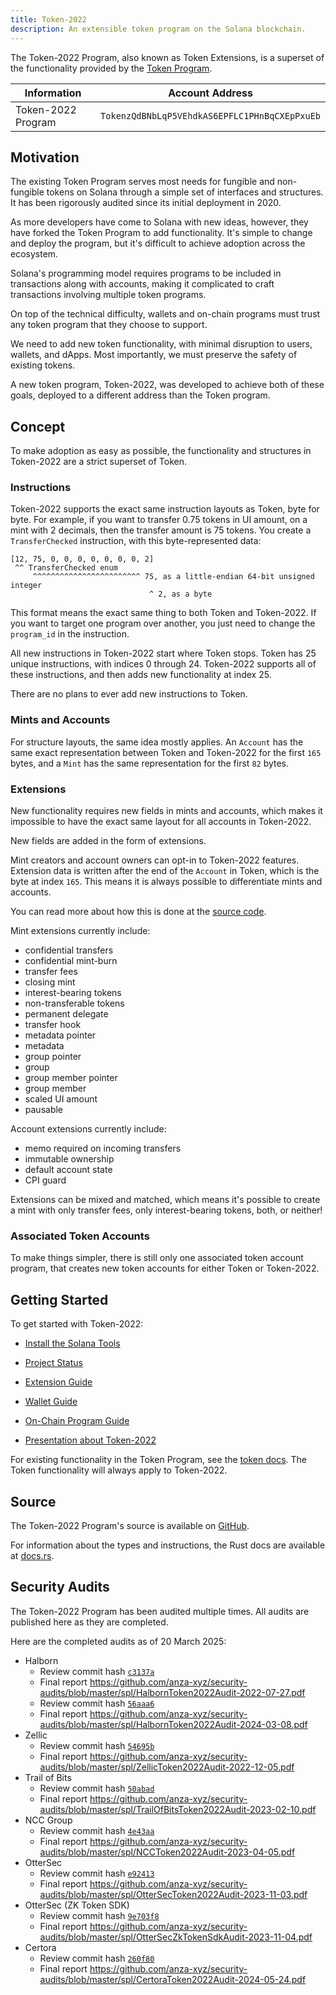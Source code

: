 ```yaml
---
title: Token-2022
description: An extensible token program on the Solana blockchain.
---
```


The Token-2022 Program, also known as Token Extensions, is a superset of the
functionality provided by the [Token Program](/docs/token).

| Information | Account Address |
| --- | --- |
| Token-2022 Program | `TokenzQdBNbLqP5VEhdkAS6EPFLC1PHnBqCXEpPxuEb` |

## Motivation

The existing Token Program serves most needs for fungible and non-fungible tokens
on Solana through a simple set of interfaces and structures. It has been rigorously
audited since its initial deployment in 2020.

As more developers have come to Solana with new ideas, however, they have forked the
Token Program to add functionality. It's simple to change and deploy the program,
but it's difficult to achieve adoption across the ecosystem.

Solana's programming model requires programs to be included in transactions
along with accounts, making it complicated to craft transactions involving
multiple token programs.

On top of the technical difficulty, wallets and on-chain programs must trust any
token program that they choose to support.

We need to add new token functionality, with minimal disruption to users, wallets,
and dApps. Most importantly, we must preserve the safety of existing tokens.

A new token program, Token-2022, was developed to achieve both of these goals,
deployed to a different address than the Token program.

## Concept

To make adoption as easy as possible, the functionality and structures in
Token-2022 are a strict superset of Token.

### Instructions

Token-2022 supports the exact same instruction layouts as Token, byte for
byte. For example, if you want to transfer 0.75 tokens in UI amount, on a mint with 2 decimals,
then the transfer amount is 75 tokens. You create a `TransferChecked` instruction, with
this byte-represented data:

```
[12, 75, 0, 0, 0, 0, 0, 0, 0, 2]
 ^^ TransferChecked enum
     ^^^^^^^^^^^^^^^^^^^^^^^^ 75, as a little-endian 64-bit unsigned integer
                               ^ 2, as a byte
```

This format means the exact same thing to both Token and Token-2022. If you want
to target one program over another, you just need to change the `program_id` in
the instruction.

All new instructions in Token-2022 start where Token stops. Token has 25 unique
instructions, with indices 0 through 24. Token-2022 supports all of these
instructions, and then adds new functionality at index 25.

There are no plans to ever add new instructions to Token.

### Mints and Accounts

For structure layouts, the same idea mostly applies. An `Account` has the same
exact representation between Token and Token-2022 for the first `165` bytes, and
a `Mint` has the same representation for the first `82` bytes.

### Extensions

New functionality requires new fields in mints and accounts, which
makes it impossible to have the exact same layout for all accounts in Token-2022.

New fields are added in the form of extensions.

Mint creators and account owners can opt-in to Token-2022 features. Extension data
is written after the end of the `Account` in Token, which is the byte at index
`165`.  This means it is always possible to differentiate mints and accounts.

You can read more about how this is done at the
[source code](https://github.com/solana-program/token-2022/blob/main/program/src/extension/mod.rs).

Mint extensions currently include:

* confidential transfers
* confidential mint-burn
* transfer fees
* closing mint
* interest-bearing tokens
* non-transferable tokens
* permanent delegate
* transfer hook
* metadata pointer
* metadata
* group pointer
* group
* group member pointer
* group member
* scaled UI amount
* pausable

Account extensions currently include:

* memo required on incoming transfers
* immutable ownership
* default account state
* CPI guard

Extensions can be mixed and matched, which means it's possible to create a mint
with only transfer fees, only interest-bearing tokens, both, or neither!

### Associated Token Accounts

To make things simpler, there is still only one associated token account
program, that creates new token accounts for either Token or Token-2022.

## Getting Started

To get started with Token-2022:

- [Install the Solana Tools](https://docs.solana.com/cli/install-solana-cli-tools)

- [Project Status](/docs/token-2022/status)
- [Extension Guide](/docs/token-2022/extensions)
- [Wallet Guide](/docs/token-2022/wallet)
- [On-Chain Program Guide](/docs/token-2022/onchain)
- [Presentation about Token-2022](/docs/token-2022/presentation)

For existing functionality in the Token Program, see the [token docs](/docs/token).
The Token functionality will always apply to Token-2022.

## Source

The Token-2022 Program's source is available on
[GitHub](https://github.com/solana-program/token-2022).

For information about the types and instructions, the Rust docs are available at
[docs.rs](https://docs.rs/spl-token-2022/latest/spl_token_2022/).

## Security Audits

The Token-2022 Program has been audited multiple times. All audits are published
here as they are completed.

Here are the completed audits as of 20 March 2025:

* Halborn
    - Review commit hash [`c3137a`](https://github.com/solana-labs/solana-program-library/tree/c3137af9dfa2cc0873cc84c4418dea88ac542965/token/program-2022)
    - Final report https://github.com/anza-xyz/security-audits/blob/master/spl/HalbornToken2022Audit-2022-07-27.pdf
    - Review commit hash [`56aaa6`](https://github.com/solana-labs/solana-program-library/commit/56aaa6732670824273414bb14bbea12c83a46829/token/program-2022)
    - Final report https://github.com/anza-xyz/security-audits/blob/master/spl/HalbornToken2022Audit-2024-03-08.pdf
* Zellic
    - Review commit hash [`54695b`](https://github.com/solana-labs/solana-program-library/tree/54695b233484722458b18c0e26ebb8334f98422c/token/program-2022)
    - Final report https://github.com/anza-xyz/security-audits/blob/master/spl/ZellicToken2022Audit-2022-12-05.pdf
* Trail of Bits
    - Review commit hash [`50abad`](https://github.com/solana-labs/solana-program-library/tree/50abadd819df2e406567d6eca31c213264c1c7cd/token/program-2022)
    - Final report https://github.com/anza-xyz/security-audits/blob/master/spl/TrailOfBitsToken2022Audit-2023-02-10.pdf
* NCC Group
    - Review commit hash [`4e43aa`](https://github.com/solana-labs/solana/tree/4e43aa6c18e6bb4d98559f80eb004de18bc6b418/zk-token-sdk)
    - Final report https://github.com/anza-xyz/security-audits/blob/master/spl/NCCToken2022Audit-2023-04-05.pdf
* OtterSec
    - Review commit hash [`e92413`](https://github.com/solana-labs/solana-program-library/tree/e924132d65ba0896249fb4983f6f97caff15721a)
    - Final report https://github.com/anza-xyz/security-audits/blob/master/spl/OtterSecToken2022Audit-2023-11-03.pdf
* OtterSec (ZK Token SDK)
    - Review commit hash [`9e703f8`](https://github.com/solana-labs/solana/tree/9e703f8/zk-token-sdk)
    - Final report https://github.com/anza-xyz/security-audits/blob/master/spl/OtterSecZkTokenSdkAudit-2023-11-04.pdf
* Certora
    - Review commit hash [`260f80`](https://github.com/solana-labs/solana-program-library/tree/260f80928f796fc78c81efa4dc2a7732665e5a59)
    - Final report https://github.com/anza-xyz/security-audits/blob/master/spl/CertoraToken2022Audit-2024-05-24.pdf
